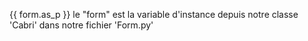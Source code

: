 


{{ form.as_p }}  le "form" est la variable d'instance depuis notre classe 'Cabri' dans notre fichier 'Form.py'